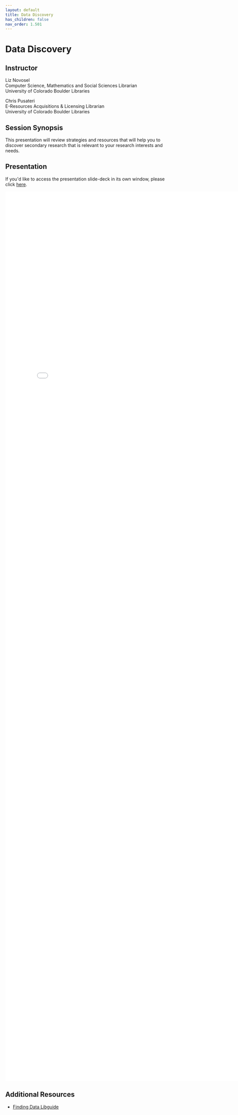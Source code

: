 ```yaml
---
layout: default
title: Data Discovery
has_children: false
nav_order: 1.501
---
```


# Data Discovery 

## Instructor

Liz Novosel\
Computer Science, Mathematics and Social Sciences Librarian\
University of Colorado Boulder Libraries

Chris Pusateri\
E-Resources Acquisitions & Licensing Librarian\
University of Colorado Boulder Libraries

## Session Synopsis

This presentation will review strategies and resources that will help you to discover secondary research that is relevant to your research interests and needs. 

## Presentation


If you'd like to access the presentation slide-deck in its own window, please click [here](finding_data/FindingData-20250107.pdf).

<iframe src="finding_data/FindingData-20250107.pdf" style="width: 800px; height: 2800px;" frameBorder="0"></iframe>

## Additional Resources

* [Finding Data Libguide](https://libguides.colorado.edu/findingdata/2025/databasics)